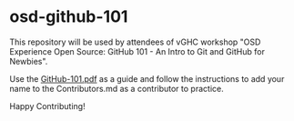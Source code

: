 # osd-github-101

This repository will be used by attendees of vGHC workshop "OSD Experience Open Source:  GitHub 101 - An Intro to Git and GitHub for Newbies".

Use the [GitHub-101.pdf](GitHub-101.pdf) as a guide and follow the instructions to add your name to the Contributors.md as a contributor to practice.

Happy Contributing!
